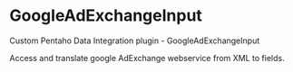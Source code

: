 # GoogleAdExchangeInput
Custom Pentaho Data Integration plugin - GoogleAdExchangeInput

Access and translate google AdExchange webservice from XML to fields.
